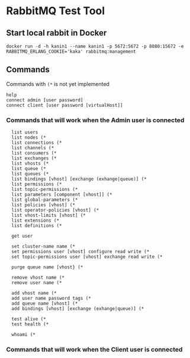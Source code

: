 # RabbitMQ Test Tool

## Start local rabbit in Docker

    docker run -d -h kanin1 --name kanin1 -p 5672:5672 -p 8080:15672 -e RABBITMQ_ERLANG_COOKIE='kaka' rabbitmq:management

## Commands
Commands with `(*` is not yet implemented

    help
    connect admin [user password]
    connect client [user password [virtualHost]]

### Commands that will work when the Admin user is connected
      list users
      list nodes (*
      list connections (*
      list channels (*
      list consumers (*
      list exchanges (*
      list vhosts (*
      list queue (*
      list queues (*
      list bindings [vhost] [exchange (exhange|queue)] (*
      list permissions (*
      list topic-permissions (*
      list parameters [component [vhost]] (*
      list global-parameters (*
      list policies [vhost] (*
      list operator-policies [vhost] (*
      list vhost-limits [vhost] (*
      list extensions (*
      list definitions (*

      get user

      set cluster-name name (*
      set permissions user [vhost] configure read write (*
      set topic-permissions user [vhost] exchange read write (*

      purge queue name [vhost} (*
  
      remove vhost name (*
      remove user name (*

      add vhost name (*
      add user name password tags (*
      add queue name [vhost] (*
      add bindings [vhost] [exchange (exhange|queue)] (*

      test alive (*
      test health (*

      whoami (*

### Commands that will work when the Client user is connected